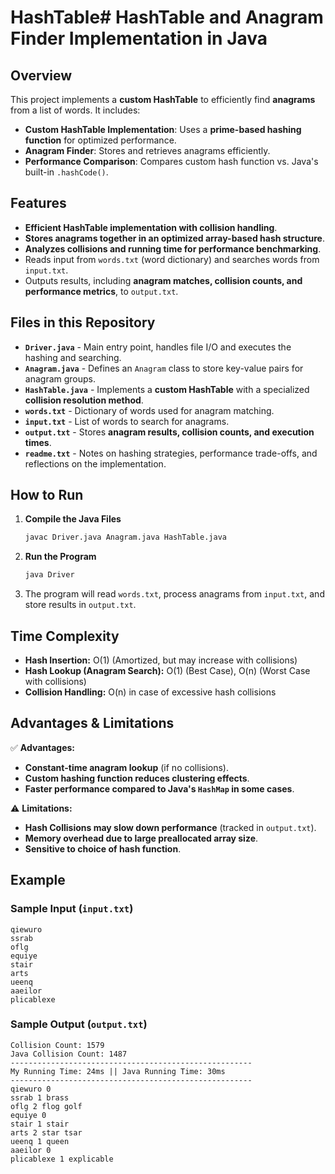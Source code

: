 # HashTable# HashTable and Anagram Finder Implementation in Java

## Overview
This project implements a **custom HashTable** to efficiently find **anagrams** from a list of words. It includes:
- **Custom HashTable Implementation**: Uses a **prime-based hashing function** for optimized performance.
- **Anagram Finder**: Stores and retrieves anagrams efficiently.
- **Performance Comparison**: Compares custom hash function vs. Java's built-in `.hashCode()`.

## Features
- **Efficient HashTable implementation with collision handling**.
- **Stores anagrams together in an optimized array-based hash structure**.
- **Analyzes collisions and running time for performance benchmarking**.
- Reads input from `words.txt` (word dictionary) and searches words from `input.txt`.
- Outputs results, including **anagram matches, collision counts, and performance metrics**, to `output.txt`.

## Files in this Repository
- **`Driver.java`** - Main entry point, handles file I/O and executes the hashing and searching.
- **`Anagram.java`** - Defines an `Anagram` class to store key-value pairs for anagram groups.
- **`HashTable.java`** - Implements a **custom HashTable** with a specialized **collision resolution method**.
- **`words.txt`** - Dictionary of words used for anagram matching.
- **`input.txt`** - List of words to search for anagrams.
- **`output.txt`** - Stores **anagram results, collision counts, and execution times**.
- **`readme.txt`** - Notes on hashing strategies, performance trade-offs, and reflections on the implementation.

## How to Run
1. **Compile the Java Files**  
   ```sh
   javac Driver.java Anagram.java HashTable.java
   ```
2. **Run the Program**  
   ```sh
   java Driver
   ```
3. The program will read `words.txt`, process anagrams from `input.txt`, and store results in `output.txt`.

## Time Complexity
- **Hash Insertion:** O(1) (Amortized, but may increase with collisions)
- **Hash Lookup (Anagram Search):** O(1) (Best Case), O(n) (Worst Case with collisions)
- **Collision Handling:** O(n) in case of excessive hash collisions

## Advantages & Limitations
✅ **Advantages:**
- **Constant-time anagram lookup** (if no collisions).
- **Custom hashing function reduces clustering effects**.
- **Faster performance compared to Java's `HashMap` in some cases**.

⚠️ **Limitations:**
- **Hash Collisions may slow down performance** (tracked in `output.txt`).
- **Memory overhead due to large preallocated array size**.
- **Sensitive to choice of hash function**.

## Example

### Sample Input (`input.txt`)
```
qiewuro
ssrab
oflg
equiye
stair
arts
ueenq
aaeilor
plicablexe
```
### Sample Output (`output.txt`)
```
Collision Count: 1579
Java Collision Count: 1487
------------------------------------------------------
My Running Time: 24ms || Java Running Time: 30ms
------------------------------------------------------
qiewuro 0
ssrab 1 brass 
oflg 2 flog golf 
equiye 0
stair 1 stair 
arts 2 star tsar 
ueenq 1 queen 
aaeilor 0
plicablexe 1 explicable 
```
